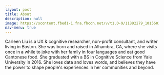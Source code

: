 ```yaml
---
layout: post
title: About
description: null
image: https://scontent.fbed1-1.fna.fbcdn.net/v/t1.0-9/11892279_10156014607570574_6184100359381100373_n.jpg?oh=a9926cb0e8b9a027fd8ef957d86d1dbb&oe=5AF665D9
nav-menu: true
---
```

Carleen Liu is a UX & cognitive researcher, non-profit consultant, and writer living in Boston. She was born and raised in Alhambra, CA, where she visits once in a while to joke with her family in four languages and eat good Cantonese food. She graduated with a BS in Cognitive Science from Yale University in 2016. She loves data and loves words, and believes they have the power to shape people's experiences in her communities and beyond. 